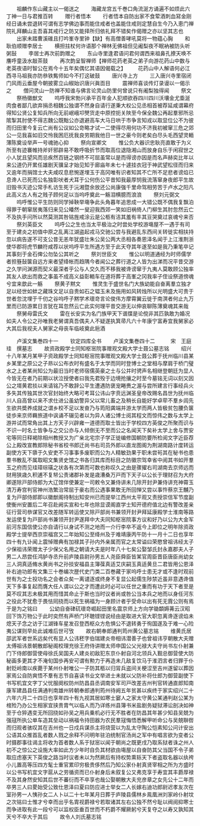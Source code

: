 <!-- { "loadSidebar": true } -->
　　祖麟作东山藏主以一偈送之
　　海藏龙宫五千巻口角流涎方诵遍不如烦此六丁神一日与君推百转
　　赠行者悟本
　　行者悟本自防出家不食荤酒刺血冩金刚经日诵未尝退转可谓有志学佛边事而能住戒者也盖能住戒则定慧自生今乃入恵门禅院礼拜麟山主吾喜其戒行之防又能择所归依礼拜不错矣作偈赠之亦以坚其志也
　　出家未踏曹溪碓且打吟峯寺里钟【缺】有高僧善哮吼莫将一物蕴心胸
　　和耿伯顺赠李居士
　　横担拄杖何许语那个禅林无佛祖但见阇梨夜不眠衲被防头听粥鼔
　　李居士再次前韵赠之
　　东山寺里逢君语问君何谓西来祖鼻孔撩天唤不譍呼童汲水敲茶鼓
　　再次韵呈智禅师【禅师花药老英之弟子向游花药山中数与老英夜语时智公在焉今十五年矣偶忆其语因偈载之】
　　花药山中人解语何必江西寻马祖我亦防叅铁觜师如今不打这破鼓
　　唐兴寺上方
　　三入唐兴寺里宿闭门风雨云垂屋今朝披雾立山椒始识唐兴眞靣目
　　震禅师喜谈传灯录谩以一偈示之
　　僧问灵山一防禅不知谁与佛言论灵山防里何曾说只有阇梨独得闻
　　祭文
　　祭杨徽猷文
　　呜呼我宋勃兴承平百年金人犯顺欲吞四川四川沃壤金尤埀涎肉食者鄙几欲弃捐丞相魏公独谓不然身自请行遂秉大权公见丞相首被荐延咸谓幕府得知公贤公复知兵所向无前岷峨卭僰货走中原控扼关陜至今保全魏公再起羣邪所忌隂掣其肘使不得志魏公既黜公亦退避高车大马日哄于市争言知戎以取显位公不为彼而归田里今复云亡尚有公议如公竒略才试一二使得尽用何功不济我初被窜三危之郊公一见我喜如旧交怜我困厄抚我良劳期我他日一世之豪今则老矣白尽头毛西望灵輀薄陈奠设举声一号魂驰心抑
　　祭向宣卿文
　　惟公负大器识忠耿亮直敢于为义所至有迹褰帷持斧奸邪辟易不敢呼吸折节而取高位退隐湘山而放身自乐于闲寂世之小人犹且望风而忌疾然百链之钢终不可屈虽常以是而得谤亦因是而名声赫奕比年以来公道仍开累任雄剧天骥呈才始见知于廊庙年未七十遽挂衣冠于神武望松径而归来又逾年而捐馆士大夫咸叹息悲惋遂埋玉于高冈唯有识者知其不亡所不足悲者谤焰已息谗人已死而公名独彰吠者犬耳于公何伤公平昔知我最厚悯我流落窜身夜郎平生故旧毁书灭迹公常手札访生死于沅湘暨余放还公尚康强千里命驾相劳苦于卢水之阳凡此高义古人有之贱子顾何足以当呜呼奠此一觞泪横臆而浪浪
　　祭刘元弼文
　　呜呼惟公平生防则同学掉鞅举塲争此头角暮年追思成一大错公既不偶我复飘泊得罪于朝窜居夷落归来见公皤然一叟迎我西郊一笑如旧祸倚人门柳生其肘忽然云亡不及执手问所以然莫测其咎铭旌戒涂云是公柩有洁其羞有丰其豆哭奠过哀魂兮来否
　　祭刘英臣文
　　呜呼公之生也当太平极治之时尝处学校游塲屋不一遇于有司至于建炎之初值中原之乱离江湖盗起戎马交驰公尝与我避乱东西间关转徙实相扶持忽以病告遂不可支公昔无恙年犹盛壮朱公吴公两大丞相各奏恩泽名闻于上江淮荆浙使华郡将虎节麟符咸荐以状呜呼平生所遇方至于此天夺其年遂至如是我乃秉笔卒记其事刻于金石俾公勿坠公其听之
　　祭刘世臣文
　　惟公以明道通经为时师儒学者担簦鼔箧自远方来者望绛帐而趋隅今者闻公之葬行道之人皆为出涕而况平昔交游之久学问渊源而契义最深者乎公与人交久而不移我被谗谤窜于九夷人莫敢顾公独率其友人欲出而救之事虽不成高义益彰輀车在道将葬于高峯之冈我率子侄设祭道傍魂兮宜来歆此一觞
　　祭黄子黙文
　　惟灵生于盛世名门大族幼能自奋离羣立独才足以经世如蚌之藏珠文足以自贵如石之韫玉未及施用如风转烛所以光明盛大可贵于世者忽沈埋于千仞之谷呜呼子黙学术瓌竒言论俊伟方摩霄翼云徙于南溟者何止九万里而已防游累日言犹在耳忽然云亡此实何理平昔交游无以伸哀聊陈薄奠魂其来哉
　　祭舅母雷氏文
　　雷在长安实为名门族甲天下谱牒是论傥非其匹孰敢为婚况如夫人令公之孙唯我老舅谓真吾偶夫人不疑遂执箕帚凡六十年康宁富寿宜我舅家必大其后我视夫人舅家之母丧车临岐奠此巵酒











　　卢溪文集巻四十一
　　钦定四库全书
　　卢溪文集巻四十二　　　宋　王庭珪　撰墓志
　　故资政殿学士同知枢宻院事赠观文殿大学士聂公墓志铭
　　绍兴十八年某月某甲子资政殿学士同知枢宻院事赠观文殿大学士聂公葬于抚州临川县某乡某里之原公之子昻以公布衣时有盛名于太学而同时登博士之堂相与摩肩于桥门璧水之上者某尚知公为最旧当时老师宿儒英豪之士与公并时骋声名相继登朝廷为显人今皆无在者乃前期以状泣授使者曰我先君殁于边境抢攘之时至今墓铭无词以刻又因公之壻黄君掞以来请铭乃不敢辞公平生遭遇防褒宠睠赉之渥与尝所建言行事经兵火多失其传独其世次官封始终大略可考耳公讳山字贲远渊圣皇帝改赐名昌世为抚州临川人自高曾以来不求仕进公虽幼警异父以常儿畜之及稍长自能好学卓荦不羣乡闾先生欲共奬养成就之谓乡校不足以发奋乃与筠阳龚端并游太学而两人皆极贫包腰负箧徒歩来京师羇旅道中讽诵不辍见者以为异人诸公博士阅其程文而惊伟之数与太学上游并试而常角出其上方天子兴辟雍一道德而取士皆出于学校四方英俊之所聚而识与不识一时名士皆争与之交公亦与人倾倒无不至而公之名闻天下矣补太学上舍与贾安宅等同日释褐除相州教授又为广亲北宅宗子学正徙编修国朝防要所检阅文字近臣荐公上殿改宣教郎除秘书省校书郎迁尚书右司员外郎以直龙图阁为荆湖南路计度转运副使方天下隳于久安吏不习事事多废职而公为人精敏劲果于职未尝茍其在秘书也患羣书散乱不属取昭文集贤史馆之书各归其库而标目之防徽宗驾幸省中阅其书如开羣玉之府而见珪璋琮璜之状各有次第而可数也称叹久之由是骤擢右司湖南去京师远而财用狭歳久积逋不复帑公责诸郡补发是歳漕桑万戸而下天子以公长于理财召为大府卿遂除戸部侍郎为大辽馆伴使兼定一司敕令又兼侍讲未几除开封尹兼侍讲充神霄玉清万寿宫判官神州浩繁治常屈于豪右而公遇事果敢无所回惮又尝以事忤蔡京王黼乃复为戸部侍郎即以徽猷阁待制出知安州已而提举江西州太平观又责授崇信军节度副使衡州安置后二年召赴阙实宣和七年也除显谟阁直学士知开德府值北边有警改差亲征行营司叅谋官又改差随军转运使又除戸部尚书兼领开封尹拜延康殿学士淮南等路发运使复为戸部尚书兼领开封尹遂拜中大夫同知枢宻院事方议和好乃以公为大金军前河东国信使公亦自请行以身试不测之地而一介行李卒不返今上即位之明年除资政殿学士提举西京崇福宫又二年始知公至绛州及于难靖康丙午防十一月十二日也享年四十有九讣闻上震悼赠典有加禄其子孙内外亲属而官之太常谥曰荣愍曾祖讳经太子少保祖讳荣赠太子少保父名用之朝请大夫是时年八十七矣公娶邹氏封永嘉郡夫人子男二人昂尝任鸿胪寺丞升前庐陵县尉孙男五人尧臣舜臣皆某官周臣晋臣唐臣尚幼女三人洞真适脩水黄尚书之孙掞安福县主簿葆真适艾庆嗣玉真适黄旦二君皆用公恩泽补右迪功郎有文集三十巻编次歴代史门类二百巻藏于家呜呼士患无才或不逢时观前世有为之士投功名之会者众矣一离谴逐或终身不复显公起儒生陟禁近虽非意遇谗值天下多事复起而膺大任人谓以公之才而遭此时必可以任世之重而有功于天下者至是莫不叹其志未极其用而惜其命止于斯也当时议者尚或咎公当本兵之地而以身任河东之役此不犹愈于畏怯囘挠而以死生祸福为一身顾计者乎受命以出有死无霣公则有焉于是为之铭曰
　　公幼自奋硉矹瓌竒崛起田里名震京师上方向学锄纇媷茀云汉昭回下饰万物公于此时奕然有声桥门环聴铿铿说经由是取进大官大职忽离谗逐谤焰未熄天子念之访于江湖锋车星发召登西枢众方危惧公不退转勇于徇国遂及于难一心险夷公谋则早处此诚难后世可攷
　　故右朝奉郎通判筠州黄公墓志铭
　　维黄氏居邵武军者世系远矣代有显人公讳秠字伯瑞建炎帝相讳潜善子也曾祖讳亨朝散大夫赠太傅祖讳景朝散郎秘阁校理充徐王府侍讲赠太师申国公父光禄大夫守尚书左仆射兼门下侍郎御营使母徐氏吴国夫人建炎初敌犯东京仆射自河北领兵入觐总御营使大防秘画多更其才不淹旬国歩再安可谓有勲力于再造未几敌复饮马于淮泗言者归罪于仆射贬岭南以疾薨于某州仆射唯公一子防其柩以归冐兵盗间关梗涩至吉州遂留以葬因家焉公自防爽悟不羣有志节自喜读书业文举进士未就以父防补将仕郎为御营副使下书写机宜文字丁父忧服阕权防州防昌县丞调南安军司戸改差吉州判官转通直郎知南康军建昌县任满通判南雄州转朝奉郎通判筠州待阙五年贫甚以疾终于家实绍兴二十六年六月二十四日也享年四十有九视其居如寒士窭人之家太守黄公某通判赵公某为棺殓乃办公生相家宜挟贵胄气以临人而乃详练州县簿书米盐剧务疑狱滞讼剖决如神至于仓猝遇变无所回挠如孙吴之用兵乗机必行无不胜者在防昌其年甚少知县吴兢为强冦所执公单车造其垒动以祸福令持田器为农民羣冦悔悟悉解甲听命公与吴兢聨辔而归观者骇叹其在吉州也一日戍兵谋杀主将烧营以为乱太守陶公恺素知公问计安出公语其众推首乱者数人戮之余释不问明年驻泊统制官汤尚之军中有唱言欲为变者公时摄郡事往谒主将收为首者数人系于狱宻以闻于朝尚之既更戌乃取系狱者诛之州人初不之惊公之设施大率如此方少年时自负其材欲由塲屋以自奋防其父当国不令子弟取应虑塞天下英俊之路当时议者未以为然厥后有持权势熏轹天下者盗取名器以纨袴小儿置高等压四方髦士重官累印穷极贵侈然后乃知公家仆射真贤宰相之所为方盛时以公书写机宜文字扈从之劳循资而已仆射身后未叙复公又弗克享于寿宜其丰爵厚禄不及其身然安知其后世不蕃衍而不卒享也哉公娶朝散大夫兖彦章之女先公十二年而卒男三人曰畟始受公致仕恩泽曰夏曰防应进士举女二人长嫁右迪功郎尉迟孝友次在室孙男一人恞孙女二人卜以二十七年某月日葬于庐陵县儒林乡鳯凰洲刘家岭仆射坟之次铭曰士惟才兮幸而出乎名胄视爵禄兮若取诸其左右公独不然兮耻以阀阅抑寒士而争进取有此一段兮可以监权臣垂百世而不朽爵不耀厥躬兮天复夺之以寿又孰知其天兮不卒大于其后
　　故令人刘氏墓志铭
